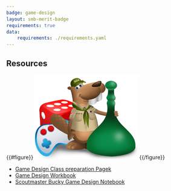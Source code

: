 ```yaml
---
badge: game-design
layout: smb-merit-badge
requirements: true
data:
    requirements: ./requirements.yaml
---
```


## Resources

{{#figure}}<img src="game-design-bucky.jpg" class="W(100%)" />{{/figure}}
* [Game Design Class preparation Pagek](game-design-cpp.pdf)
* [Game Design Workbook](game-design-workbook.pdf)
* [Scoutmaster Bucky Game Design Notebook](scoutmaster-bucky-game-design-notebook.pdf)

